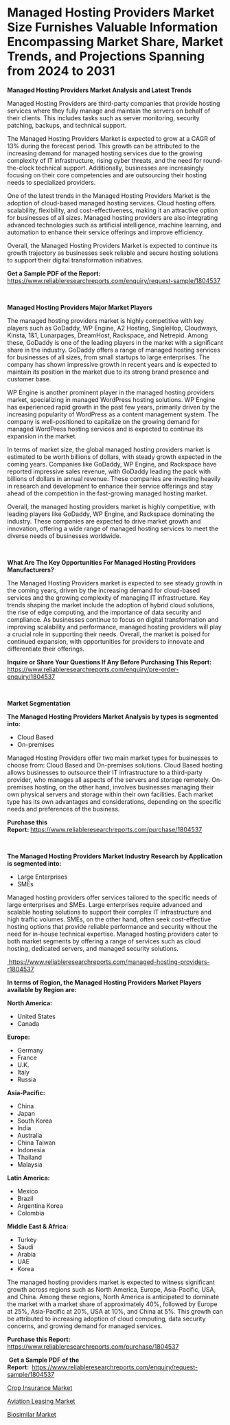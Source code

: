 <p><h1>Managed Hosting Providers Market Size Furnishes Valuable Information Encompassing Market Share, Market Trends, and Projections Spanning from 2024 to 2031</h1></p><p><strong>Managed Hosting Providers Market Analysis and Latest Trends</strong></p>
<p><p>Managed Hosting Providers are third-party companies that provide hosting services where they fully manage and maintain the servers on behalf of their clients. This includes tasks such as server monitoring, security patching, backups, and technical support.</p><p>The Managed Hosting Providers Market is expected to grow at a CAGR of 13% during the forecast period. This growth can be attributed to the increasing demand for managed hosting services due to the growing complexity of IT infrastructure, rising cyber threats, and the need for round-the-clock technical support. Additionally, businesses are increasingly focusing on their core competencies and are outsourcing their hosting needs to specialized providers.</p><p>One of the latest trends in the Managed Hosting Providers Market is the adoption of cloud-based managed hosting services. Cloud hosting offers scalability, flexibility, and cost-effectiveness, making it an attractive option for businesses of all sizes. Managed hosting providers are also integrating advanced technologies such as artificial intelligence, machine learning, and automation to enhance their service offerings and improve efficiency.</p><p>Overall, the Managed Hosting Providers Market is expected to continue its growth trajectory as businesses seek reliable and secure hosting solutions to support their digital transformation initiatives.</p></p>
<p><strong>Get a Sample PDF of the Report:&nbsp;</strong> <a href="https://www.reliableresearchreports.com/enquiry/request-sample/1804537">https://www.reliableresearchreports.com/enquiry/request-sample/1804537</a></p>
<p>&nbsp;</p>
<p><strong>Managed Hosting Providers Major Market Players</strong></p>
<p><p>The managed hosting providers market is highly competitive with key players such as GoDaddy, WP Engine, A2 Hosting, SingleHop, Cloudways, Kinsta, 1&1, Lunarpages, DreamHost, Rackspace, and Netrepid. Among these, GoDaddy is one of the leading players in the market with a significant share in the industry. GoDaddy offers a range of managed hosting services for businesses of all sizes, from small startups to large enterprises. The company has shown impressive growth in recent years and is expected to maintain its position in the market due to its strong brand presence and customer base.</p><p>WP Engine is another prominent player in the managed hosting providers market, specializing in managed WordPress hosting solutions. WP Engine has experienced rapid growth in the past few years, primarily driven by the increasing popularity of WordPress as a content management system. The company is well-positioned to capitalize on the growing demand for managed WordPress hosting services and is expected to continue its expansion in the market.</p><p>In terms of market size, the global managed hosting providers market is estimated to be worth billions of dollars, with steady growth expected in the coming years. Companies like GoDaddy, WP Engine, and Rackspace have reported impressive sales revenue, with GoDaddy leading the pack with billions of dollars in annual revenue. These companies are investing heavily in research and development to enhance their service offerings and stay ahead of the competition in the fast-growing managed hosting market.</p><p>Overall, the managed hosting providers market is highly competitive, with leading players like GoDaddy, WP Engine, and Rackspace dominating the industry. These companies are expected to drive market growth and innovation, offering a wide range of managed hosting services to meet the diverse needs of businesses worldwide.</p></p>
<p>&nbsp;</p>
<p><strong>What Are The Key Opportunities For Managed Hosting Providers Manufacturers?</strong></p>
<p><p>The Managed Hosting Providers market is expected to see steady growth in the coming years, driven by the increasing demand for cloud-based services and the growing complexity of managing IT infrastructure. Key trends shaping the market include the adoption of hybrid cloud solutions, the rise of edge computing, and the importance of data security and compliance. As businesses continue to focus on digital transformation and improving scalability and performance, managed hosting providers will play a crucial role in supporting their needs. Overall, the market is poised for continued expansion, with opportunities for providers to innovate and differentiate their offerings.</p></p>
<p><strong>Inquire or Share Your Questions If Any Before Purchasing This Report:</strong> <a href="https://www.reliableresearchreports.com/enquiry/pre-order-enquiry/1804537">https://www.reliableresearchreports.com/enquiry/pre-order-enquiry/1804537</a></p>
<p>&nbsp;</p>
<p><strong>Market Segmentation</strong></p>
<p><strong>The Managed Hosting Providers Market Analysis by types is segmented into:</strong></p>
<p><ul><li>Cloud Based</li><li>On-premises</li></ul></p>
<p><p>Managed Hosting Providers offer two main market types for businesses to choose from: Cloud Based and On-premises solutions. Cloud Based hosting allows businesses to outsource their IT infrastructure to a third-party provider, who manages all aspects of the servers and storage remotely. On-premises hosting, on the other hand, involves businesses managing their own physical servers and storage within their own facilities. Each market type has its own advantages and considerations, depending on the specific needs and preferences of the business.</p></p>
<p><strong>Purchase this Report:&nbsp;</strong><a href="https://www.reliableresearchreports.com/purchase/1804537">https://www.reliableresearchreports.com/purchase/1804537</a></p>
<p>&nbsp;</p>
<p><strong>The Managed Hosting Providers Market Industry Research by Application is segmented into:</strong></p>
<p><ul><li>Large Enterprises</li><li>SMEs</li></ul></p>
<p><p>Managed hosting providers offer services tailored to the specific needs of large enterprises and SMEs. Large enterprises require advanced and scalable hosting solutions to support their complex IT infrastructure and high traffic volumes. SMEs, on the other hand, often seek cost-effective hosting options that provide reliable performance and security without the need for in-house technical expertise. Managed hosting providers cater to both market segments by offering a range of services such as cloud hosting, dedicated servers, and managed security solutions.</p></p>
<p><a href="https://www.reliableresearchreports.com/managed-hosting-providers-r1804537">&nbsp;https://www.reliableresearchreports.com/managed-hosting-providers-r1804537</a></p>
<p><strong>In terms of Region, the Managed Hosting Providers Market Players available by Region are:</strong></p>
<p>
    <p> <strong> North America: </strong>
        <ul>
            <li>United States</li>
            <li>Canada</li>
        </ul>
        </p> 
    <p> <strong> Europe: </strong>
        <ul>
            <li>Germany</li>
            <li>France</li>
            <li>U.K.</li>
            <li>Italy</li>
            <li>Russia</li>
        </ul>
        </p> 
    <p> <strong> Asia-Pacific: </strong>
        <ul>
            <li>China</li>
            <li>Japan</li>
            <li>South Korea</li>
            <li>India</li>
            <li>Australia</li>
            <li>China Taiwan</li>
            <li>Indonesia</li>
            <li>Thailand</li>
            <li>Malaysia</li>
        </ul>
        </p> 
    <p> <strong> Latin America: </strong>
        <ul>
            <li>Mexico</li>
            <li>Brazil</li>
            <li>Argentina Korea</li>
            <li>Colombia</li>
        </ul>
        </p> 
    <p> <strong> Middle East & Africa: </strong>
        <ul>
            <li>Turkey</li>
            <li>Saudi</li>
            <li>Arabia</li>
            <li>UAE</li>
            <li>Korea</li>
        </ul>
    </p>
    </p>
<p><p>The managed hosting providers market is expected to witness significant growth across regions such as North America, Europe, Asia-Pacific, USA, and China. Among these regions, North America is anticipated to dominate the market with a market share of approximately 40%, followed by Europe at 25%, Asia-Pacific at 20%, USA at 10%, and China at 5%. This growth can be attributed to increasing adoption of cloud computing, data security concerns, and growing demand for managed services.</p></p>
<p><strong>Purchase this Report: </strong><a href="https://www.reliableresearchreports.com/purchase/1804537">https://www.reliableresearchreports.com/purchase/1804537</a></p>
<p>&nbsp;<strong>Get a Sample PDF of the Report:&nbsp;&nbsp;</strong><a href="https://www.reliableresearchreports.com/enquiry/request-sample/1804537">https://www.reliableresearchreports.com/enquiry/request-sample/1804537</a></p>
<p><strong></strong></p>
<p><p><a href="https://github.com/khlifeservices/Market-Research-Report-List-1/blob/main/crop-insurance-market.md">Crop Insurance Market</a></p><p><a href="https://github.com/msbsaifansami/Market-Research-Report-List-1/blob/main/aviation-leasing-market.md">Aviation Leasing Market</a></p><p><a href="https://github.com/EveKerluke2023/Market-Research-Report-List-1/blob/main/biosimilar-market.md">Biosimilar Market</a></p></p>